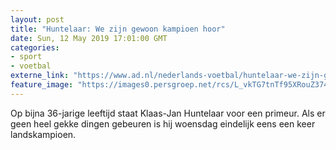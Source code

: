 ```yaml
---
layout: post
title: "Huntelaar: We zijn gewoon kampioen hoor"
date: Sun, 12 May 2019 17:01:00 GMT
categories: 
- sport 
- voetbal 
externe_link: "https://www.ad.nl/nederlands-voetbal/huntelaar-we-zijn-gewoon-kampioen-hoor~aeaa61ce/"
feature_image: "https://images0.persgroep.net/rcs/L_vkTG7tnTf95XRouZ374JbaWPk/diocontent/148123006/_fitwidth/400/?appId=21791a8992982cd8da851550a453bd7f&quality=0.7"
---
```


Op bijna 36-jarige leeftijd staat Klaas-Jan Huntelaar voor een primeur. Als er geen heel gekke dingen gebeuren is hij woensdag eindelijk eens een keer landskampioen.
